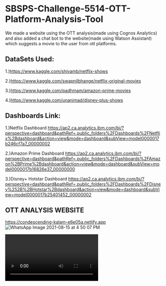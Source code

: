 # SBSPS-Challenge-5514-OTT-Platform-Analysis-Tool

We made a website using the OTT analysis(made using Cognos Analytics) and also added a chat bot to the website(made using Watson Assistant) which suggests a movie to the user from ott platforms.

## DataSets Used:

1.)https://www.kaggle.com/shivamb/netflix-shows

2.)https://www.kaggle.com/swapnilbhange/netflix-original-movies

3.)https://www.kaggle.com/padhmam/amazon-prime-movies

4.)https://www.kaggle.com/unanimad/disney-plus-shows

## Dashboards Link:

1.)Netflix Dashboard
https://ap2.ca.analytics.ibm.com/bi/?perspective=dashboard&pathRef=.public_folders%2FDashboards%2FNetflix%2Bdashboard&action=view&mode=dashboard&subView=model0000017b246cf7a7_00000002

2.)Amazon Prime Dashboard
https://ap2.ca.analytics.ibm.com/bi/?perspective=dashboard&pathRef=.public_folders%2FDashboards%2FAmazon%2BPrime%2Bdashboard&action=view&mode=dashboard&subView=model0000017b16826e37_00000000

3.)Disney+ Hotstar Dashboard
https://ap2.ca.analytics.ibm.com/bi/?perspective=dashboard&pathRef=.public_folders%2FDashboards%2FDisney%252B%2BHotstar%2Bdashboard&action=view&mode=dashboard&subView=model0000017b25401452_00000002

## OTT ANALYSIS WEBSITE

https://condescending-kalam-e6e05a.netlify.app
![WhatsApp Image 2021-08-15 at 4 50 07 PM](https://user-images.githubusercontent.com/79825300/129482122-bd0baf0a-e805-4462-859b-a9f372f10ddd.jpeg)

![Demo](https://github.com/smartinternz02/SBSPS-Challenge-5514-OTT-Platform-Analysis-Tool/blob/main/demo.mkv)
